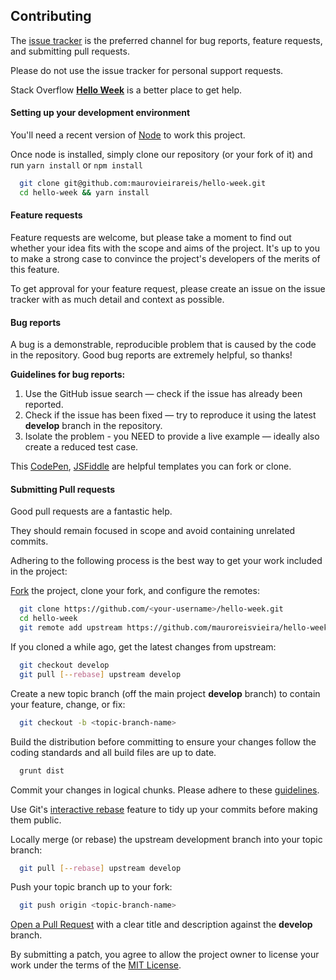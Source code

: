 ## Contributing

The [issue tracker](https://github.com/mauroreisvieira/hello-week/issues) is the preferred channel for bug reports, feature requests, and submitting pull requests.

Please do not use the issue tracker for personal support requests.

Stack Overflow **[Hello Week](https://stackoverflow.com/questions/tagged/hello-week)** is a better place to get help.

#### Setting up your development environment

You'll need a recent version of [Node](https://nodejs.org/en/) to work this project.

Once node is installed, simply clone our repository (or your fork of it) and run `yarn install` or `npm install`

```bash
  git clone git@github.com:maurovieirareis/hello-week.git
  cd hello-week && yarn install
```

#### Feature requests

Feature requests are welcome, but please take a moment to find out whether your idea fits with the scope and aims of the project.
It's up to you to make a strong case to convince the project's developers of the merits of this feature.

To get approval for your feature request, please create an issue on the issue tracker with as much detail and context as possible.

#### Bug reports

A bug is a demonstrable, reproducible problem that is caused by the code in the repository. Good bug reports are extremely helpful, so thanks!

**Guidelines for bug reports:**

1. Use the GitHub issue search — check if the issue has already been reported.
2. Check if the issue has been fixed — try to reproduce it using the latest **develop** branch in the repository.
3. Isolate the problem - you NEED to provide a live example — ideally also create a reduced test case.

This [CodePen](https://codepen.io/anon/pen/prvbMp), [JSFiddle](https://jsfiddle.net/h8x8bvn9/2/) are helpful templates you can fork or clone.

#### Submitting Pull requests

Good pull requests are a fantastic help.

They should remain focused in scope and avoid containing unrelated commits.

Adhering to the following process is the best way to get your work included in the project:

[Fork](https://help.github.com/fork-a-repo/) the project, clone your fork, and configure the remotes:

```bash
  git clone https://github.com/<your-username>/hello-week.git
  cd hello-week
  git remote add upstream https://github.com/mauroreisvieira/hello-week.git
```

If you cloned a while ago, get the latest changes from upstream:

```bash
  git checkout develop
  git pull [--rebase] upstream develop
```

Create a new topic branch (off the main project **develop** branch) to contain your feature, change, or fix:

```bash
  git checkout -b <topic-branch-name>
```

Build the distribution before committing to ensure your changes follow the coding standards and all build files are up to date.

```bash
  grunt dist
```

Commit your changes in logical chunks. Please adhere to these [guidelines](http://tbaggery.com/2008/04/19/a-note-about-git-commit-messages.html).

Use Git's [interactive rebase](https://help.github.com/articles/interactive-rebase) feature to tidy up your commits before making them public.

Locally merge (or rebase) the upstream development branch into your topic branch:

```bash
  git pull [--rebase] upstream develop
```

Push your topic branch up to your fork:

```bash
  git push origin <topic-branch-name>
```

[Open a Pull Request](https://help.github.com/articles/using-pull-requests/) with a clear title and description against the **develop** branch.

By submitting a patch, you agree to allow the project owner to license your work under the terms of the [MIT License](LICENSE).
